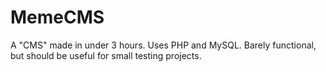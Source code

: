 # MemeCMS
A "CMS" made in under 3 hours. Uses PHP and MySQL. Barely functional, but should be useful for small testing projects.
